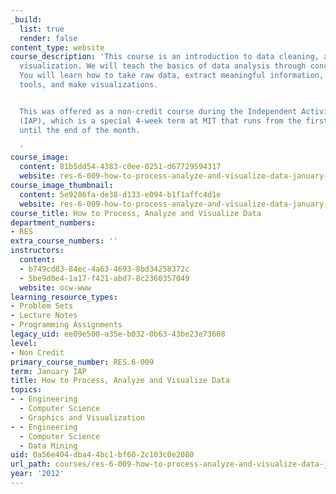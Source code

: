 ```yaml
---
_build:
  list: true
  render: false
content_type: website
course_description: 'This course is an introduction to data cleaning, analysis and
  visualization. We will teach the basics of data analysis through concrete examples.
  You will learn how to take raw data, extract meaningful information, use statistical
  tools, and make visualizations.


  This was offered as a non-credit course during the Independent Activities Period
  (IAP), which is a special 4-week term at MIT that runs from the first week of January
  until the end of the month.

  '
course_image:
  content: 81b5dd54-4383-c0ee-0251-d67729594317
  website: res-6-009-how-to-process-analyze-and-visualize-data-january-iap-2012
course_image_thumbnail:
  content: 5e9286fa-de38-d133-e094-b1f1affc4d1e
  website: res-6-009-how-to-process-analyze-and-visualize-data-january-iap-2012
course_title: How to Process, Analyze and Visualize Data
department_numbers:
- RES
extra_course_numbers: ''
instructors:
  content:
  - b749cd83-84ec-4a63-4693-8bd34258372c
  - 5be9d0e4-1a17-f421-abd7-8c2360357049
  website: ocw-www
learning_resource_types:
- Problem Sets
- Lecture Notes
- Programming Assignments
legacy_uid: ee09e500-a35e-b032-0b63-43be23e73608
level:
- Non Credit
primary_course_number: RES.6-009
term: January IAP
title: How to Process, Analyze and Visualize Data
topics:
- - Engineering
  - Computer Science
  - Graphics and Visualization
- - Engineering
  - Computer Science
  - Data Mining
uid: 0a56e404-dba4-4bc1-bf60-2c103c0e2080
url_path: courses/res-6-009-how-to-process-analyze-and-visualize-data-january-iap-2012
year: '2012'
---
```

